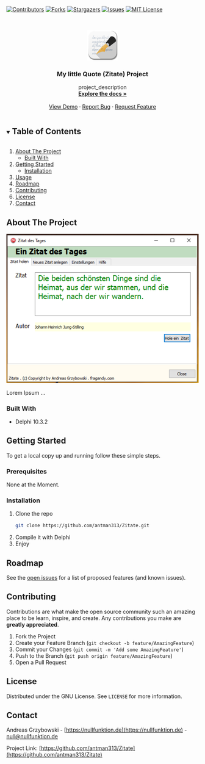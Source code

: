 <!--
*** Thanks for checking out the Best-README-Template. If you have a suggestion
*** that would make this better, please fork the repo and create a pull request
*** or simply open an issue with the tag "enhancement".
*** Thanks again! Now go create something AMAZING! :D
***
***
***
*** To avoid retyping too much info. Do a search and replace for the following:
*** github_username, repo_name, twitter_handle, email, project_title, project_description
-->



<!-- PROJECT SHIELDS -->
<!--
*** I'm using markdown "reference style" links for readability.
*** Reference links are enclosed in brackets [ ] instead of parentheses ( ).
*** See the bottom of this document for the declaration of the reference variables
*** for contributors-url, forks-url, etc. This is an optional, concise syntax you may use.
*** https://www.markdownguide.org/basic-syntax/#reference-style-links
-->
[![Contributors][contributors-shield]][contributors-url]
[![Forks][forks-shield]][forks-url]
[![Stargazers][stars-shield]][stars-url]
[![Issues][issues-shield]][issues-url]
[![MIT License][license-shield]][license-url]


<!-- PROJECT LOGO -->
<br />
<p align="center">
  <a href="https://github.com/antman313/Zitate">
    <img src="Apps-Gedit-icon.png" alt="Project Logo" width="80" height="80">
  </a>

  <h3 align="center">My little Quote (Zitate) Project</h3>

  <p align="center">
    project_description
    <br />
    <a href="https://github.com/antman313/Zitate"><strong>Explore the docs »</strong></a>
    <br />
    <br />
    <a href="https://github.com/antman313/Zitate">View Demo</a>
    ·
    <a href="https://github.com/antman313/Zitate/issues">Report Bug</a>
    ·
    <a href="https://github.com/antman313/Zitate/issues">Request Feature</a>
  </p>
</p>

<!-- TABLE OF CONTENTS -->
<details open="open">
  <summary><h2 style="display: inline-block">Table of Contents</h2></summary>
  <ol>
    <li>
      <a href="#about-the-project">About The Project</a>
      <ul>
        <li><a href="#built-with">Built With</a></li>
      </ul>
    </li>
    <li>
      <a href="#getting-started">Getting Started</a>
      <ul>
        <li><a href="#installation">Installation</a></li>
      </ul>
    </li>
    <li><a href="#usage">Usage</a></li>
    <li><a href="#roadmap">Roadmap</a></li>
    <li><a href="#contributing">Contributing</a></li>
    <li><a href="#license">License</a></li>
    <li><a href="#contact">Contact</a></li>
  </ol>
</details>



<!-- ABOUT THE PROJECT -->
## About The Project

[![Product Name Screen Shot][product-screenshot]](https://example.com)

Lorem Ipsum ...

### Built With

+ Delphi 10.3.2

<!-- GETTING STARTED -->
## Getting Started

To get a local copy up and running follow these simple steps.

### Prerequisites

None at the Moment.

### Installation

1. Clone the repo
   ```sh
   git clone https://github.com/antman313/Zitate.git
   ```
2. Compile it with Delphi
3. Enjoy

<!-- ROADMAP -->
## Roadmap

See the [open issues](https://github.com/antman313/Zitate/issues) for a list of proposed features (and known issues).



<!-- CONTRIBUTING -->
## Contributing

Contributions are what make the open source community such an amazing place to be learn, inspire, and create. Any contributions you make are **greatly appreciated**.

1. Fork the Project
2. Create your Feature Branch (`git checkout -b feature/AmazingFeature`)
3. Commit your Changes (`git commit -m 'Add some AmazingFeature'`)
4. Push to the Branch (`git push origin feature/AmazingFeature`)
5. Open a Pull Request


<!-- LICENSE -->
## License

Distributed under the GNU License. See `LICENSE` for more information.

<!-- CONTACT -->
## Contact

Andreas Grzybowski - [https://nullfunktion.de](https://nullfunktion.de) - null@nullfunktion.de

Project Link: [https://github.com/antman313/Zitate](https://github.com/antman313/Zitate)


<!-- MARKDOWN LINKS & IMAGES -->
<!-- https://www.markdownguide.org/basic-syntax/#reference-style-links -->
[contributors-shield]: https://img.shields.io/github/contributors/antman313/repo.svg?style=for-the-badge
[contributors-url]: https://github.com/antman313/Zitate/graphs/contributors
[forks-shield]: https://img.shields.io/github/forks/antman313/repo.svg?style=for-the-badge
[forks-url]: https://github.com/antman313/Zitate/network/members
[stars-shield]: https://img.shields.io/github/stars/antman313/repo.svg?style=for-the-badge
[stars-url]: https://github.com/antman313/Zitate/stargazers
[issues-shield]: https://img.shields.io/github/issues/antman313/repo.svg?style=for-the-badge
[issues-url]: https://github.com/antman313/Zitate/issues
[license-shield]: https://img.shields.io/github/license/antman313/repo.svg?style=for-the-badge
[license-url]: https://github.com/antman313/Zitate/blob/master/LICENSE.txt
[product-screenshot]: screen.png